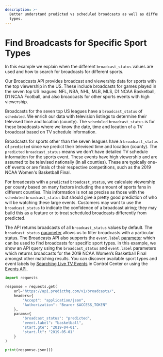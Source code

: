 ```yaml
---
description: >-
  Better understand predicted vs scheduled broadcasts as well as different sport
  types.
---
```


# Find Broadcasts for Specific Sport Types

In this example we explain when the different `broadcast_status` values are used and how to search for broadcasts for different sports.

Our Broadcasts API provides broadcast and viewership data for sports with the top viewership in the US. These include broadcasts for games played in the seven top US leagues: NFL, NBA, NHL, MLB, MLS, D1 NCAA Basketball, D1 NCAA Football, and also broadcasts for other sports events with high viewership.

Broadcasts for the seven top US leagues have a `broadcast_status` of `scheduled`. We enrich our data with television listings to determine their televised time and location (county). The `scheduled` `broadcast_status` is for these broadcasts where we know the date, time and location of a TV broadcast based on TV schedule information.

Broadcasts for sports other than the seven leagues have a `broadcast_status` of `predicted` since we predict their televised time and location (county). The `predicted` `broadcast_status` means we don’t have detailed TV schedule information for the sports event. These events have high viewership and are assumed to be televised nationally (in all counties). These are typically one-off events or are finals of their respective competitions, such as the 2019 NCAA Women's Basketball Final.

For broadcasts with a `predicted` `broadcast_status`, we calculate viewership per county based on many factors including the amount of sports fans in different counties. This information is not as precise as those with the `scheduled` `broadcast_status` but should give a pretty good prediction of who will be watching these large events. Customers may want to use the `broadcast_status` to indicate the confidence of a broadcast airing; they may build this as a feature or to treat scheduled broadcasts differently from predicted.

The API returns broadcasts of all `broadcast_status` values by default. The `broadcast_status` [parameter](https://docs.predicthq.com/resources/broadcasts/#param-broadcast\_status) allows us to filter broadcasts with a particular status. The Broadcasts API also supports the `event.label` [parameter](https://docs.predicthq.com/resources/broadcasts/#param-event.label) which can be used to find broadcasts for specific sport types. In this example, we show an API query using the `broadcast_status` and `event.label` parameters which returns broadcasts for the 2019 NCAA Women’s Basketball Final amongst other matching results. You can discover available sport types and event labels by [Searching Live TV Events](https://control.predicthq.com/search/events/broadcasts) in Control Center or using the [Events API](https://docs.predicthq.com/resources/events).

```python
import requests

response = requests.get(
    url="https://api.predicthq.com/v1/broadcasts/",
    headers={
        "Accept": "application/json",
        "Authorization": "Bearer $ACCESS_TOKEN"
    },
    params={
        "broadcast_status": "predicted",
        "event.label": "basketball",
        "start.gte": "2019-04-01",
        "start.lt": "2019-05-01"
    }
)

print(response.json())
```

